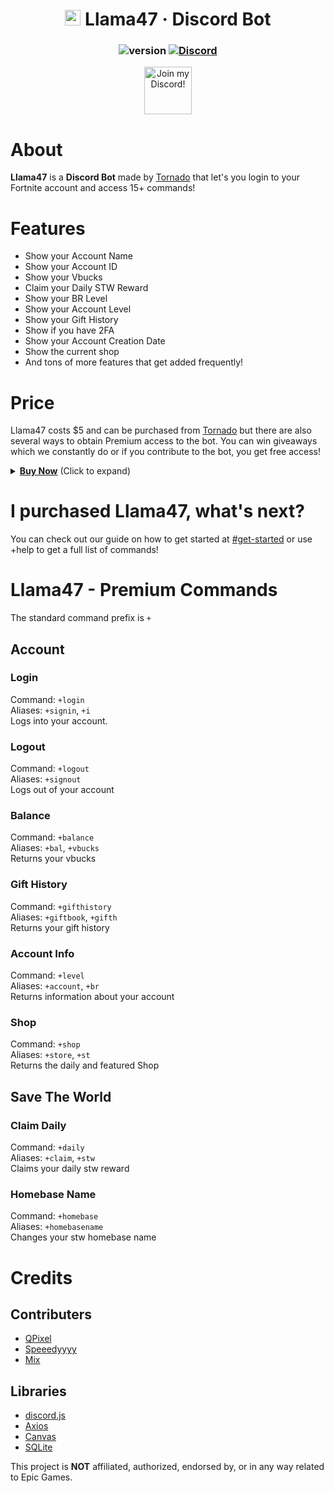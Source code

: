 <div align="center">

# <img src="https://picresize.com/images/rsz_2rsz_5f6deaca919cd.png" width="25px" draggable="false"><b> </b>Llama47 &middot; Discord Bot

### ![version](https://img.shields.io/badge/Version-1.0.0-yellow.svg?style=for-the-badge) [![Discord](https://img.shields.io/discord/739856631038345266.svg?style=for-the-badge&color=yellow&logo=discord&logoColor=white)](https://discord.gg/hKpcjhK)

<a target="_blank" href="https://discord.gg/hKpcjhK" title="Join our Discord!">
<img draggable="false" src="https://discordapp.com/api/guilds/739856631038345266/widget.png?style=banner2" height="76px" draggable="false" alt="Join my Discord!">
</a>
</div>

# About

**Llama47** is a **Discord Bot** made by [Tornado](https://twitter.com/im2rnadoo) that let's you login to your Fortnite account and access 15+ commands!

# Features

- Show your Account Name
- Show your Account ID
- Show your Vbucks
- Claim your Daily STW Reward
- Show your BR Level
- Show your Account Level
- Show your Gift History
- Show if you have 2FA
- Show your Account Creation Date
- Show the current shop
- And tons of more features that get added frequently!

# Price

Llama47 costs $5 and can be purchased from [Tornado](https://twitter.com/im2rnadoo) but there are also several ways to obtain Premium access to the bot. You can win giveaways which we constantly do or if you contribute to the bot, you get free access!
<details>
  <summary><b><u>Buy Now</u></b> (Click to expand)</summary>

  <ol>

#### BitCoin: `1F2gwh4U4KHk2n8eWEKtwsfMxgh9ibUMtn`

  </ol>
</details>

# I purchased Llama47, what's next?

You can check out our guide on how to get started at [#get-started](https://discord.com/channels/739856631038345266/739856841936470127) or use +help to get a full list of commands!

# Llama47 - Premium Commands
The standard command prefix is `+`

## Account
### Login
Command: `+login`\
Aliases: `+signin`, `+i`\
Logs into your account.
### Logout
Command: `+logout`\
Aliases: `+signout`\
Logs out of your account
### Balance
Command: `+balance`\
Aliases: `+bal`, `+vbucks`\
Returns your vbucks
### Gift History
Command: `+gifthistory`\
Aliases: `+giftbook`, `+gifth`\
Returns your gift history
### Account Info
Command: `+level`\
Aliases: `+account`, `+br`\
Returns information about your account
### Shop
Command: `+shop `\
Aliases: `+store`, `+st`\
Returns the daily and featured Shop
## Save The World
### Claim Daily
Command: `+daily`\
Aliases: `+claim`, `+stw`\
Claims your daily stw reward
### Homebase Name
Command: `+homebase`\
Aliases: `+homebasename`\
Changes your stw homebase name

# Credits
## Contributers
 * [QPixel](https://twitter.com/thatqpixel)
 * [Speeedyyyy](https://twitter.com/Speeedyyyytv)
 * [Mix](https://twitter.com/tonxim)
## Libraries
 * [discord.js](https://www.npmjs.com/package/discord.js)
 * [Axios](https://www.npmjs.com/package/axios)
 * [Canvas](https://www.npmjs.com/package/canvas)
 * [SQLite](https://www.sqlite.org/)


This project is **NOT** affiliated, authorized, endorsed by, or in any way related to Epic Games.
